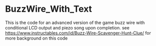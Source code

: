 # BuzzWire_With_Text
This is the code for an advanced version of the game buzz wire with conditional LCD output and piezo song upon completion.
see https://www.instructables.com/id/Buzz-Wire-Scavenger-Hunt-Clue/ for more background on this code
